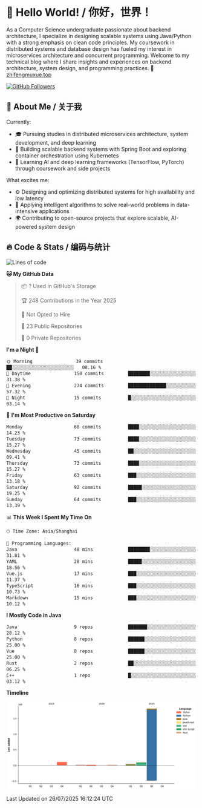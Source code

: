 # 👋 Hello World! / 你好，世界！

As a Computer Science undergraduate passionate about backend architecture, I specialize in designing scalable systems using Java/Python with a strong emphasis on clean code principles. My coursework in distributed systems and database design has fueled my interest in microservices architecture and concurrent programming. Welcome to my technical blog where I share insights and experiences on backend architecture, system design, and programming practices.
🔗 [zhifengmuxue.top](https://zhifengmuxue.top)

[![GitHub Followers](https://img.shields.io/github/followers/zhifengmuxue?logo=github&style=social)](https://github.com/zhifengmuxue)




## 🚀 About Me / 关于我
Currently:
- 🎓 Pursuing studies in distributed microservices architecture, system development, and deep learning
- 🔧 Building scalable backend systems with Spring Boot and exploring container orchestration using Kubernetes
- 🧠 Learning AI and deep learning frameworks (TensorFlow, PyTorch) through coursework and side projects

What excites me:
- ⚙️ Designing and optimizing distributed systems for high availability and low latency
- 🧩 Applying intelligent algorithms to solve real-world problems in data-intensive applications
- 🌍 Contributing to open-source projects that explore scalable, AI-powered system design



## 🔥 Code & Stats / 编码与统计

<!--START_SECTION:waka-->
![Lines of code](https://img.shields.io/badge/From%20Hello%20World%20I%27ve%20Written-2.1%20million%20lines%20of%20code-blue)

**🐱 My GitHub Data** 

> 📦 ? Used in GitHub's Storage 
 > 
> 🏆 248 Contributions in the Year 2025
 > 
> 🚫 Not Opted to Hire
 > 
> 📜 23 Public Repositories 
 > 
> 🔑 0 Private Repositories 
 > 
**I'm a Night 🦉** 

```text
🌞 Morning                39 commits          ██░░░░░░░░░░░░░░░░░░░░░░░   08.16 % 
🌆 Daytime                150 commits         ████████░░░░░░░░░░░░░░░░░   31.38 % 
🌃 Evening                274 commits         ██████████████░░░░░░░░░░░   57.32 % 
🌙 Night                  15 commits          █░░░░░░░░░░░░░░░░░░░░░░░░   03.14 % 
```
📅 **I'm Most Productive on Saturday** 

```text
Monday                   68 commits          ████░░░░░░░░░░░░░░░░░░░░░   14.23 % 
Tuesday                  73 commits          ████░░░░░░░░░░░░░░░░░░░░░   15.27 % 
Wednesday                45 commits          ██░░░░░░░░░░░░░░░░░░░░░░░   09.41 % 
Thursday                 73 commits          ████░░░░░░░░░░░░░░░░░░░░░   15.27 % 
Friday                   63 commits          ███░░░░░░░░░░░░░░░░░░░░░░   13.18 % 
Saturday                 92 commits          █████░░░░░░░░░░░░░░░░░░░░   19.25 % 
Sunday                   64 commits          ███░░░░░░░░░░░░░░░░░░░░░░   13.39 % 
```


📊 **This Week I Spent My Time On** 

```text
🕑︎ Time Zone: Asia/Shanghai

💬 Programming Languages: 
Java                     48 mins             ████████░░░░░░░░░░░░░░░░░   31.81 % 
YAML                     28 mins             █████░░░░░░░░░░░░░░░░░░░░   18.56 % 
Vue.js                   17 mins             ███░░░░░░░░░░░░░░░░░░░░░░   11.37 % 
TypeScript               16 mins             ███░░░░░░░░░░░░░░░░░░░░░░   10.73 % 
Markdown                 15 mins             ███░░░░░░░░░░░░░░░░░░░░░░   10.12 % 
```

**I Mostly Code in Java** 

```text
Java                     9 repos             ███████░░░░░░░░░░░░░░░░░░   28.12 % 
Python                   8 repos             ██████░░░░░░░░░░░░░░░░░░░   25.00 % 
Vue                      8 repos             ██████░░░░░░░░░░░░░░░░░░░   25.00 % 
Rust                     2 repos             ██░░░░░░░░░░░░░░░░░░░░░░░   06.25 % 
C++                      1 repo              █░░░░░░░░░░░░░░░░░░░░░░░░   03.12 % 
```



**Timeline**

![Lines of Code chart](https://raw.githubusercontent.com/zhifengmuxue/zhifengmuxue/main/assets/bar_graph.png)


 Last Updated on 26/07/2025 16:12:24 UTC
<!--END_SECTION:waka-->



